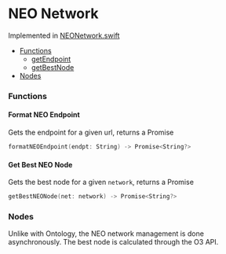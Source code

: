 # NEO Network

Implemented in [NEONetwork.swift](https://github.com/Ryucoin/neovm-utils/blob/master/neovmUtils/Classes/NEO/NEONetwork.swift)

- [Functions](#functions)
  - [getEndpoint](#get-endpoint)
  - [getBestNode](#get-best-node)
- [Nodes](#nodes)

### Functions

#### Format NEO Endpoint

Gets the endpoint for a given url, returns a Promise

``` swift
formatNEOEndpoint(endpt: String) -> Promise<String?>
```

#### Get Best NEO Node

Gets the best node for a given `network`, returns a Promise

``` swift
getBestNEONode(net: network) -> Promise<String?>
```

### Nodes

Unlike with Ontology, the NEO network management is done asynchronously. The best node is calculated through the O3 API.
